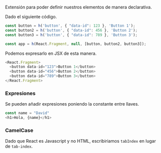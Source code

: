 Extensión para poder definir nuestros elementos de manera declarativa.

Dado el siguiente código.
```js
const button = h('button', { "data-id": 123 }, 'Button 1');
const button2 = h('button', { "data-id": 456 }, 'Button 2');
const button3 = h('button', { "data-id": 789 }, 'Button 3');

const app = h(React.Fragment, null, [button, button2, button3]);
```

Podemos expresarlo en JSX de esta manera.
```js
<React.Fragment>
  <button data-id="123">Button 1</button>
  <button data-id="456">Button 2</button>
  <button data-id="789">Button 3</button>
</React.Fragment>
```

### Expresiones
Se pueden añadir expresiones poniendo la constante entre llaves.
```js
const name = "David"
<h1>Hola, {name}</h1>
```

### CamelCase
Dado que React es Javascript y no HTML, escribiriamos `tabIndex` en lugar de `tab-index`.